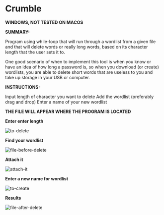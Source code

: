 
# Crumble

**WINDOWS, NOT TESTED ON MACOS**

**SUMMARY:**

Program using while-loop that will run through a wordlist from a given file 
and that will delete words or really long words, based on its character length that the user sets it to. 


One good scenario of when to implement this tool is when you know or have an idea of how long a password is, so when you download (or create) wordlists, you are able to delete short words that are useless to you and take up storage in your USB or computer.



**INSTRUCTIONS:**

Input length of character you want to delete
Add the wordlist (preferably drag and drop)
Enter a name of your new wordlist

**THE FILE WILL APPEAR WHERE THE PROGRAM IS LOCATED**



**Enter enter length**

![to-delete](https://user-images.githubusercontent.com/58496330/113446055-a1a4d100-93bc-11eb-9eff-674239de9022.PNG)



**Find your wordlist**

![file-before-delete](https://user-images.githubusercontent.com/58496330/113193168-47253c80-9225-11eb-93c4-b4fe6e418795.PNG)

**Attach it**

![attach-it](https://user-images.githubusercontent.com/58496330/113446036-92be1e80-93bc-11eb-95c3-c6329c5e0914.PNG)


**Enter a new name for wordlist**

![to-create](https://user-images.githubusercontent.com/58496330/113446049-99e52c80-93bc-11eb-9773-aaf213f94b4a.PNG)



**Results**

![file-after-delete](https://user-images.githubusercontent.com/58496330/113193473-9c614e00-9225-11eb-97c0-442e9d46aaed.PNG)





